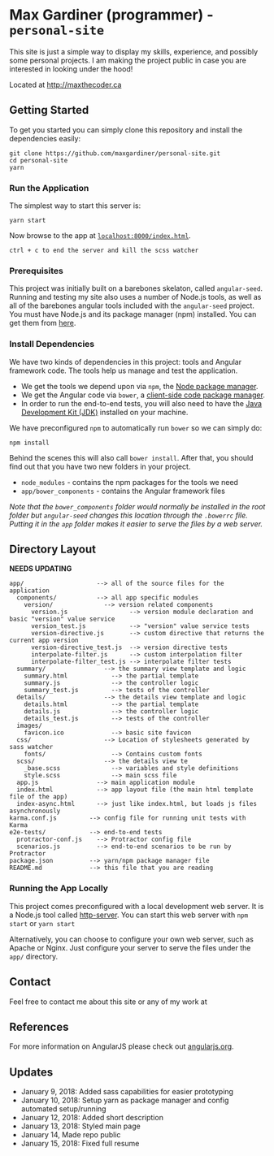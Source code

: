 # Max Gardiner (programmer) - `personal-site`

This site is just a simple way to display my skills, experience,
and possibly some personal projects. I am making the project public
in case you are interested in looking under the hood!

Located at http://maxthecoder.ca

## Getting Started

To get you started you can simply clone this repository and install the dependencies easily:
```
git clone https://github.com/maxgardiner/personal-site.git
cd personal-site
yarn
```

### Run the Application

The simplest way to start this server is:

```
yarn start
```

Now browse to the app at [`localhost:8000/index.html`][local-app-url].

```
ctrl + c to end the server and kill the scss watcher
```


### Prerequisites

This project was initially built on a barebones skelaton, called `angular-seed`.
Running and testing my site also uses a number of Node.js tools, as well as all
of the barebones angular tools included with the  `angular-seed` project. You
must have Node.js and its package manager (npm) installed. You can get them from [here][node].

### Install Dependencies

We have two kinds of dependencies in this project: tools and Angular framework code. The tools help
us manage and test the application.

* We get the tools we depend upon via `npm`, the [Node package manager][npm].
* We get the Angular code via `bower`, a [client-side code package manager][bower].
* In order to run the end-to-end tests, you will also need to have the
  [Java Development Kit (JDK)][jdk] installed on your machine.

We have preconfigured `npm` to automatically run `bower` so we can simply do:

```
npm install
```

Behind the scenes this will also call `bower install`. After that, you should find out that you have
two new folders in your project.

* `node_modules` - contains the npm packages for the tools we need
* `app/bower_components` - contains the Angular framework files

*Note that the `bower_components` folder would normally be installed in the root folder but
`angular-seed` changes this location through the `.bowerrc` file. Putting it in the `app` folder
makes it easier to serve the files by a web server.*

## Directory Layout

**NEEDS UPDATING**

```
app/                    --> all of the source files for the application
  components/           --> all app specific modules
    version/              --> version related components
      version.js                 --> version module declaration and basic "version" value service
      version_test.js            --> "version" value service tests
      version-directive.js       --> custom directive that returns the current app version
      version-directive_test.js  --> version directive tests
      interpolate-filter.js      --> custom interpolation filter
      interpolate-filter_test.js --> interpolate filter tests
  summary/                --> the summary view template and logic
    summary.html            --> the partial template
    summary.js              --> the controller logic
    summary_test.js         --> tests of the controller
  details/                --> the details view template and logic
    details.html            --> the partial template
    details.js              --> the controller logic
    details_test.js         --> tests of the controller
  images/
    favicon.ico             --> basic site favicon
  css/                    --> Location of stylesheets generated by sass watcher
    fonts/                  --> Contains custom fonts
  scss/                   --> the details view te
    _base.scss              --> variables and style definitions
    style.scss              --> main scss file
  app.js                --> main application module
  index.html            --> app layout file (the main html template file of the app)
  index-async.html      --> just like index.html, but loads js files asynchronously
karma.conf.js         --> config file for running unit tests with Karma
e2e-tests/            --> end-to-end tests
  protractor-conf.js    --> Protractor config file
  scenarios.js          --> end-to-end scenarios to be run by Protractor
package.json          --> yarn/npm package manager file
README.md             --> this file that you are reading
```


### Running the App Locally

This project comes preconfigured with a local development web server. It is a Node.js
tool called [http-server][http-server]. You can start this web server with `npm start` or `yarn start`

Alternatively, you can choose to configure your own web server, such as Apache or Nginx. Just
configure your server to serve the files under the `app/` directory.

## Contact

Feel free to contact me about this site or any of my work at

## References

For more information on AngularJS please check out [angularjs.org][angularjs].

[angularjs]: https://angularjs.org/
[bower]: http://bower.io/
[git]: https://git-scm.com/
[http-server]: https://github.com/indexzero/http-server
[jasmine]: https://jasmine.github.io/
[jdk]: https://wikipedia.org/wiki/Java_Development_Kit
[jdk-download]: http://www.oracle.com/technetwork/java/javase/downloads
[karma]: https://karma-runner.github.io/
[local-app-url]: http://localhost:8000/index.html
[node]: https://nodejs.org/
[npm]: https://www.npmjs.org/
[protractor]: http://www.protractortest.org/
[selenium]: http://docs.seleniumhq.org/
[travis]: https://travis-ci.org/
[travis-docs]: https://docs.travis-ci.com/user/getting-started

## Updates

* January 9, 2018: Added sass capabilities for easier prototyping
* January 10, 2018: Setup yarn as package manager and config automated setup/running
* January 12, 2018: Added short description
* January 13, 2018: Styled main page
* January 14, Made repo public
* January 15, 2018: Fixed full resume